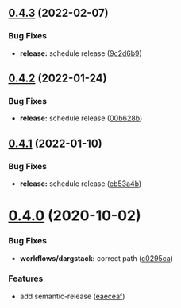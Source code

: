 ## [0.4.3](https://github.com/flipdot/drinks-touch_stack/compare/0.4.2...0.4.3) (2022-02-07)


### Bug Fixes

* **release:** schedule release ([9c2d6b9](https://github.com/flipdot/drinks-touch_stack/commit/9c2d6b9d0cd1cbe6125c88566643651f4384c2ca))

## [0.4.2](https://github.com/flipdot/drinks-touch_stack/compare/0.4.1...0.4.2) (2022-01-24)


### Bug Fixes

* **release:** schedule release ([00b628b](https://github.com/flipdot/drinks-touch_stack/commit/00b628b10935de0e2fc37ccac7b53623537ff067))

## [0.4.1](https://github.com/flipdot/drinks-touch_stack/compare/0.4.0...0.4.1) (2022-01-10)


### Bug Fixes

* **release:** schedule release ([eb53a4b](https://github.com/flipdot/drinks-touch_stack/commit/eb53a4becd694f35d1200eab895d6cc3cad63127))

# [0.4.0](https://github.com/flipdot/drinks-touch_stack/compare/0.3.4...0.4.0) (2020-10-02)


### Bug Fixes

* **workflows/dargstack:** correct path ([c0295ca](https://github.com/flipdot/drinks-touch_stack/commit/c0295ca9b4b3494ded23153416cf5995cbc7c5a5))


### Features

* add semantic-release ([eaeceaf](https://github.com/flipdot/drinks-touch_stack/commit/eaeceafd5f222c08bbdcf8ebb290f915b2cd56da))
